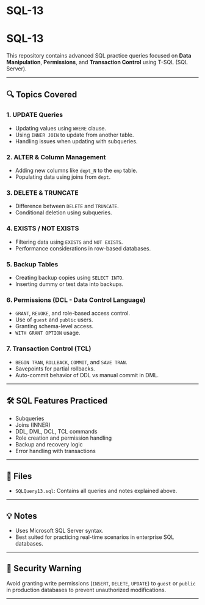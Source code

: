 # SQL-13

# SQL-13

This repository contains advanced SQL practice queries focused on **Data Manipulation**, **Permissions**, and **Transaction Control** using T-SQL (SQL Server).

---

## 🔍 Topics Covered

### 1. **UPDATE Queries**
- Updating values using `WHERE` clause.
- Using `INNER JOIN` to update from another table.
- Handling issues when updating with subqueries.

### 2. **ALTER & Column Management**
- Adding new columns like `dept_N` to the `emp` table.
- Populating data using joins from `dept`.

### 3. **DELETE & TRUNCATE**
- Difference between `DELETE` and `TRUNCATE`.
- Conditional deletion using subqueries.

### 4. **EXISTS / NOT EXISTS**
- Filtering data using `EXISTS` and `NOT EXISTS`.
- Performance considerations in row-based databases.

### 5. **Backup Tables**
- Creating backup copies using `SELECT INTO`.
- Inserting dummy or test data into backups.

### 6. **Permissions (DCL - Data Control Language)**
- `GRANT`, `REVOKE`, and role-based access control.
- Use of `guest` and `public` users.
- Granting schema-level access.
- `WITH GRANT OPTION` usage.

### 7. **Transaction Control (TCL)**
- `BEGIN TRAN`, `ROLLBACK`, `COMMIT`, and `SAVE TRAN`.
- Savepoints for partial rollbacks.
- Auto-commit behavior of DDL vs manual commit in DML.

---

## 🛠 SQL Features Practiced
- Subqueries
- Joins (INNER)
- DDL, DML, DCL, TCL commands
- Role creation and permission handling
- Backup and recovery logic
- Error handling with transactions

---

## 📂 Files
- `SQLQuery13.sql`: Contains all queries and notes explained above.

---

## 💡 Notes
- Uses Microsoft SQL Server syntax.
- Best suited for practicing real-time scenarios in enterprise SQL databases.

---

## 🔐 Security Warning
Avoid granting write permissions (`INSERT`, `DELETE`, `UPDATE`) to `guest` or `public` in production databases to prevent unauthorized modifications.

---

